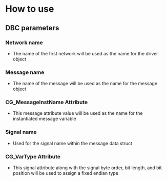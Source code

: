 # How to use

## DBC parameters

### Network name

- The name of the first network will be used as the name for the driver object

### Message name

- The name of the message will be used as the name for the message object

### CG_MessageInstName Attribute

- This message attribute value will be used as the name for the instantiated message variable

### Signal name

- Used for the signal name within the message data struct

### CG_VarType Attribute

- This signal attribute along with the signal byte order, bit length, and bit position will be used to assign a fixed endian type
